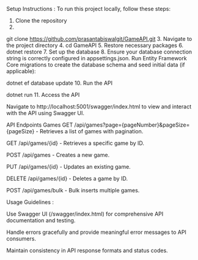 Setup Instructions :
To run this project locally, follow these steps:

1. Clone the repository
2. 
git clone https://github.com/prasantabiswalgit/GameAPI.git
3. Navigate to the project directory
4. 
cd GameAPI
5. Restore necessary packages
6. 
dotnet restore
7. Set up the database
8. 
Ensure your database connection string is correctly configured in appsettings.json. Run Entity Framework Core migrations to create the database schema and seed initial data (if applicable):

dotnet ef database update
10. Run the API

dotnet run
11. Access the API

Navigate to http://localhost:5001/swagger/index.html to view and interact with the API using Swagger UI.

API Endpoints
Games
GET /api/games?page={pageNumber}&pageSize={pageSize} - Retrieves a list of games with pagination.

GET /api/games/{id} - Retrieves a specific game by ID.

POST /api/games - Creates a new game.

PUT /api/games/{id} - Updates an existing game.

DELETE /api/games/{id} - Deletes a game by ID.

POST /api/games/bulk - Bulk inserts multiple games.

Usage Guidelines :

Use Swagger UI (/swagger/index.html) for comprehensive API documentation and testing.

Handle errors gracefully and provide meaningful error messages to API consumers.

Maintain consistency in API response formats and status codes.

